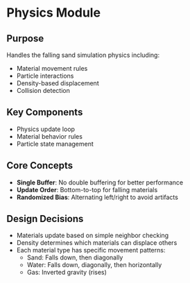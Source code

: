 # Physics Module

## Purpose
Handles the falling sand simulation physics including:
- Material movement rules
- Particle interactions
- Density-based displacement
- Collision detection

## Key Components
- Physics update loop
- Material behavior rules
- Particle state management

## Core Concepts
- **Single Buffer**: No double buffering for better performance
- **Update Order**: Bottom-to-top for falling materials
- **Randomized Bias**: Alternating left/right to avoid artifacts

## Design Decisions
- Materials update based on simple neighbor checking
- Density determines which materials can displace others
- Each material type has specific movement patterns:
  - Sand: Falls down, then diagonally
  - Water: Falls down, diagonally, then horizontally
  - Gas: Inverted gravity (rises)